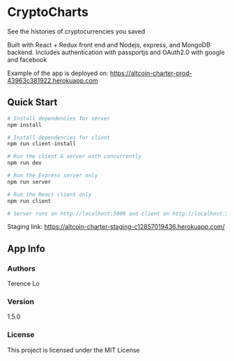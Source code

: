 # CryptoCharts

See the histories of cryptocurrencies you saved

Built with React + Redux front end and Nodejs, express, and MongoDB backend. Includes authentication with passportjs and OAuth2.0 with google and facebook

Example of the app is deployed on:
https://altcoin-charter-prod-43963c381922.herokuapp.com

## Quick Start

```bash
# Install dependencies for server
npm install

# Install dependencies for client
npm run client-install

# Run the client & server with concurrently
npm run dev

# Run the Express server only
npm run server

# Run the React client only
npm run client

# Server runs on http://localhost:5000 and client on http://localhost:3000
```

Staging link:
https://altcoin-charter-staging-c12857019436.herokuapp.com/


## App Info

### Authors

Terence Lo

### Version

1.5.0

### License

This project is licensed under the MIT License
